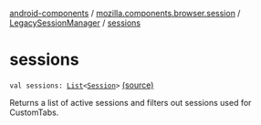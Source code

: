 [android-components](../../index.md) / [mozilla.components.browser.session](../index.md) / [LegacySessionManager](index.md) / [sessions](./sessions.md)

# sessions

`val sessions: `[`List`](https://kotlinlang.org/api/latest/jvm/stdlib/kotlin.collections/-list/index.html)`<`[`Session`](../-session/index.md)`>` [(source)](https://github.com/mozilla-mobile/android-components/blob/master/components/browser/session/src/main/java/mozilla/components/browser/session/LegacySessionManager.kt#L125)

Returns a list of active sessions and filters out sessions used for CustomTabs.

